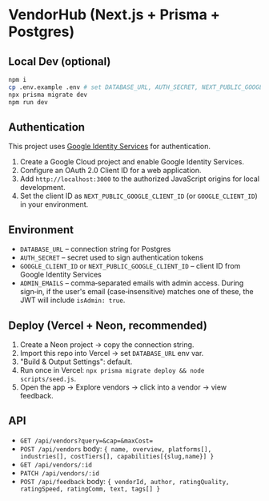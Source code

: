 # VendorHub (Next.js + Prisma + Postgres)

## Local Dev (optional)
```bash
npm i
cp .env.example .env # set DATABASE_URL, AUTH_SECRET, NEXT_PUBLIC_GOOGLE_CLIENT_ID, ADMIN_EMAILS
npx prisma migrate dev
npm run dev
```

## Authentication

This project uses [Google Identity Services](https://developers.google.com/identity) for authentication.

1. Create a Google Cloud project and enable Google Identity Services.
2. Configure an OAuth 2.0 Client ID for a web application.
3. Add `http://localhost:3000` to the authorized JavaScript origins for local development.
4. Set the client ID as `NEXT_PUBLIC_GOOGLE_CLIENT_ID` (or `GOOGLE_CLIENT_ID`) in your environment.

## Environment

- `DATABASE_URL` – connection string for Postgres
- `AUTH_SECRET` – secret used to sign authentication tokens
- `GOOGLE_CLIENT_ID` or `NEXT_PUBLIC_GOOGLE_CLIENT_ID` – client ID from Google Identity Services
- `ADMIN_EMAILS` – comma‑separated emails with admin access. During sign‑in, if the user's email (case‑insensitive) matches one of these, the JWT will include `isAdmin: true`.

## Deploy (Vercel + Neon, recommended)

1. Create a Neon project → copy the connection string.
2. Import this repo into Vercel → set `DATABASE_URL` env var.
3. "Build & Output Settings": default.
4. Run once in Vercel: `npx prisma migrate deploy && node scripts/seed.js`.
5. Open the app → Explore vendors → click into a vendor → view feedback.

## API
- `GET /api/vendors?query=&cap=&maxCost=`
- `POST /api/vendors` body: `{ name, overview, platforms[], industries[], costTiers[], capabilities[{slug,name}] }`
- `GET /api/vendors/:id`
- `PATCH /api/vendors/:id`
- `POST /api/feedback` body: `{ vendorId, author, ratingQuality, ratingSpeed, ratingComm, text, tags[] }`
